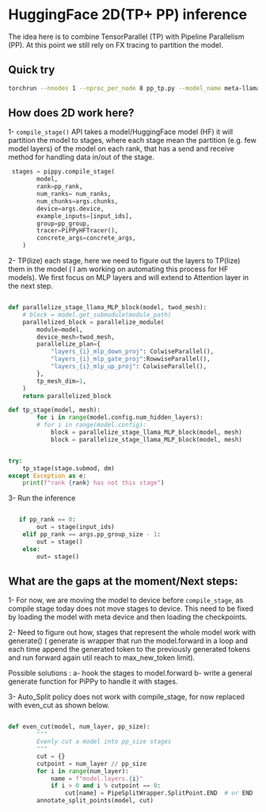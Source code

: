 # HuggingFace 2D(TP+ PP) inference 

The idea here is to combine TensorParallel (TP) with Pipeline Parallelism (PP). At this point we still rely on FX tracing to partition the model. 

## Quick try

```bash
torchrun --nnodes 1 --nproc_per_node 8 pp_tp.py --model_name meta-llama/Llama-2-7b-chat-hf  --world_size 8 --pp_group_size 1 --tp_group_size 8

```
## How does 2D work here?

1- `compile_stage()` API takes a model/HuggingFace model (HF) it will partition the model to stages, where each stage mean the partition (e.g. few model layers) of the model on each rank, that has a send and receive method for handling data in/out of the stage.

```python 
 stages = pippy.compile_stage(
        model,
        rank=pp_rank,
        num_ranks= num_ranks,
        num_chunks=args.chunks,
        device=args.device,
        example_inputs=[input_ids],
        group=pp_group,
        tracer=PiPPyHFTracer(),
        concrete_args=concrete_args,
    )
```

2- TP(lize) each stage, here we need to figure out the layers to TP(lize) them in the model ( I am working on automating this process for HF models). We first focus on MLP layers and will extend to Attention layer in the next step.

```python

def parallelize_stage_llama_MLP_block(model, twod_mesh):
    # block = model.get_submodule(module_path)
    parallelized_block = parallelize_module(
        module=model,
        device_mesh=twod_mesh,
        parallelize_plan={
            "layers_{i}_mlp_down_proj": ColwiseParallel(),
            "layers_{i}_mlp_gate_proj":RowwiseParallel(),
            "layers_{i}_mlp_up_proj": ColwiseParallel(),
        },
        tp_mesh_dim=1,
    )
    return parallelized_block

def tp_stage(model, mesh):
        for i in range(model.config.num_hidden_layers):
        # for i in range(model.config):
            block = parallelize_stage_llama_MLP_block(model, mesh)
            block = parallelize_stage_llama_MLP_block(model, mesh)


try:
    tp_stage(stage.submod, dm)
except Exception as e:
    print(f"rank {rank} has not this stage")

```

3- Run the inference

```python

   if pp_rank == 0:
        out = stage(input_ids)
    elif pp_rank == args.pp_group_size - 1:
        out = stage()
    else:
        out= stage()
```

## What are the gaps at the moment/Next steps:

1- For now, we are moving the model to device before `compile_stage`, as compile stage today does not move stages to device. This need to be fixed by loading the model with meta device and then loading the checkpoints.

2- Need to figure out how, stages that represent the whole model work with generate() ( generate is wrapper that run the model.forward in a loop and each time append the generated token to the previously generated tokens and run forward again util reach to max_new_token limit).

Possible solutions :
    a- hook the stages to model.forward
    b- write a general generate function for PiPPy to handle it with stages.

3- Auto_Split policy does not work with compile_stage, for now replaced with even_cut as shown below.

```python

def even_cut(model, num_layer, pp_size):
        """
        Evenly cut a model into pp_size stages
        """
        cut = {}
        cutpoint = num_layer // pp_size
        for i in range(num_layer):
            name = f"model.layers.{i}"
            if i > 0 and i % cutpoint == 0:
                cut[name] = PipeSplitWrapper.SplitPoint.END  # or END
        annotate_split_points(model, cut) 

```